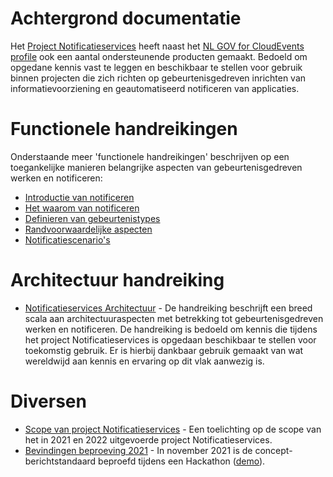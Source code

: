 # Achtergrond documentatie

Het [Project Notificatieservices](https://github.com/VNG-Realisatie/notificatieservices) heeft naast het <a href="https://vng-realisatie.github.io/NL-GOV-profile-for-CloudEvents">NL GOV for CloudEvents profile</a> ook een aantal ondersteunende producten gemaakt. Bedoeld om opgedane kennis vast te leggen en beschikbaar te stellen voor gebruik binnen  projecten die zich richten op gebeurtenisgedreven inrichten van informatievoorziening en geautomatiseerd notificeren van applicaties.
      
# Functionele handreikingen

Onderstaande meer 'functionele handreikingen' beschrijven op een toegankelijke manieren belangrijke aspecten van gebeurtenisgedreven werken en notificeren:

- [Introductie van notificeren](https://github.com/VNG-Realisatie/notificatieservices/blob/main/docs/Achtergrond-documentatie/Introductie_van_Notificeren.pdf)
- [Het waarom van notificeren](https://github.com/VNG-Realisatie/notificatieservices/blob/main/docs/Achtergrond-documentatie/Waarom_Notificeren.pdf)
- [Definieren van gebeurtenistypes](https://github.com/VNG-Realisatie/notificatieservices/blob/main/docs/Achtergrond-documentatie/Gebeurtenistypes_definieren.pdf)
- [Randvoorwaardelijke aspecten](https://github.com/VNG-Realisatie/notificatieservices/blob/main/docs/Achtergrond-documentatie/Randvoorwaarden_Notificeren.pdf)
- [Notificatiescenario's](https://github.com/VNG-Realisatie/notificatieservices/blob/main/docs/Achtergrond-documentatie/Notificatiescenarios.pdf)


# Architectuur handreiking

- [Notificatieservices Architectuur](https://github.com/VNG-Realisatie/notificatieservices/blob/main/docs/Achtergrond-documentatie/Notificatieservices_Architectuur.pdf) - De handreiking beschrijft een breed scala aan architectuuraspecten met betrekking tot gebeurtenisgedreven werken en notificeren. De handreiking is bedoeld om kennis die tijdens het project Notificatieservices is opgedaan beschikbaar te stellen voor toekomstig gebruik. Er is hierbij dankbaar gebruik gemaakt van wat wereldwijd aan kennis en ervaring op dit vlak aanwezig is.

# Diversen

- [Scope van project Notificatieservices](https://github.com/VNG-Realisatie/notificatieservices/blob/main/docs/Achtergrond-documentatie/Notificatieservices_Scope.pdf) - Een toelichting op de scope van het in 2021 en 2022 uitgevoerde project Notificatieservices. 
- [Bevindingen beproeving 2021](https://github.com/VNG-Realisatie/notificatieservices/blob/main/docs/Achtergrond-documentatie/Bevindingen_Beproevingen_2021.pdf) - In november 2021 is de concept-berichtstandaard beproefd tijdens een Hackathon ([demo](https://youtu.be/IdneTcAQFbA)).